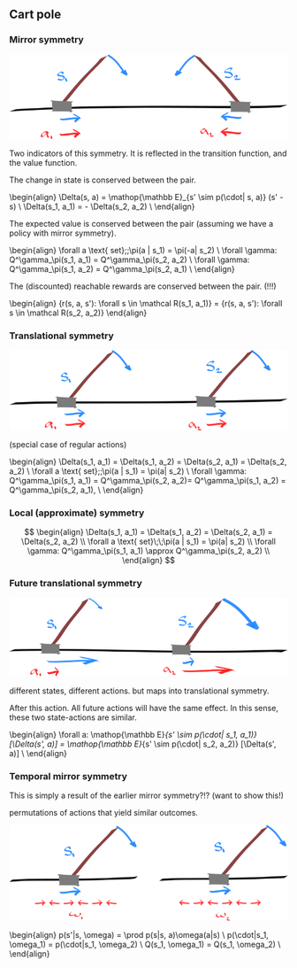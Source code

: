 ## Cart pole

### Mirror symmetry

![Each pair is similar, in a sense](../../pictures/drawings/cart-pole-mirror.png)
<!-- What is this mirror around? Where is it? -->

Two indicators of this symmetry. It is reflected in the transition function, and the value function.

The change in state is conserved between the pair.

\begin{align}
\Delta(s, a) = \mathop{\mathbb E}_{s' \sim p(\cdot| s, a)} (s' - s) \\
\Delta(s_1, a_1) = - \Delta(s_2, a_2) \\
\end{align}

The expected value is conserved between the pair (assuming we have a policy with mirror symmetry).

\begin{align}
\forall a \text{ set}\;\;\pi(a | s_1) = \pi(-a| s_2) \\
\forall \gamma: Q^\gamma_\pi(s_1, a_1) = Q^\gamma_\pi(s_2, a_2) \\
\forall \gamma: Q^\gamma_\pi(s_1, a_2) = Q^\gamma_\pi(s_2, a_1) \\
\end{align}

The (discounted) reachable rewards are conserved between the pair. (!!!)

\begin{align}
\{r(s, a, s'): \forall s \in \mathcal R(s_1, a_1)\} = \{r(s, a, s'): \forall s \in \mathcal R(s_2, a_2)\}
\end{align}

### Translational symmetry

![Each pair is similar, in a sense](../../pictures/drawings/cart-pole-translation.png)

(special case of regular actions)

\begin{align}
\Delta(s_1, a_1) = \Delta(s_1, a_2) = \Delta(s_2, a_1) = \Delta(s_2, a_2) \\
\forall a \text{ set}\;\;\pi(a | s_1) = \pi(a| s_2) \\
\forall \gamma: Q^\gamma_\pi(s_1, a_1) = Q^\gamma_\pi(s_2, a_2)= Q^\gamma_\pi(s_1, a_2) = Q^\gamma_\pi(s_2, a_1), \\
\end{align}

### Local (approximate) symmetry

$$
\begin{align}
\Delta(s_1, a_1) = \Delta(s_1, a_2) = \Delta(s_2, a_1) = \Delta(s_2, a_2) \\
\forall a \text{ set}\;\;\pi(a | s_1) = \pi(a| s_2) \\
\forall \gamma: Q^\gamma_\pi(s_1, a_1) \approx Q^\gamma_\pi(s_2, a_2)  \\
\end{align}
$$

### Future translational symmetry

![Each pair is similar, in a sense](../../pictures/drawings/cart-pole-state.png)

different states, different actions. but maps into translational symmetry.

After this action. All future actions will have the same effect. In this sense, these two state-actions are similar.

\begin{align}
\forall a: \mathop{\mathbb E}_{s' \sim p(\cdot| s_1, a_1)} [\Delta(s', a)] =  \mathop{\mathbb E}_{s' \sim p(\cdot| s_2, a_2)} [\Delta(s', a)] \\
\end{align}

### Temporal mirror symmetry

This is simply a result of the earlier mirror symmetry?!? (want to show this!)

permutations of actions that yield similar outcomes.

![Each pair is similar, in a sense](../../pictures/drawings/cart-pole-temporal-mirror.png)


\begin{align}
p(s'|s, \omega) = \prod p(s|s, a)\omega(a|s) \\
p(\cdot|s_1, \omega_1) = p(\cdot|s_1, \omega_2) \\
Q(s_1, \omega_1) = Q(s_1, \omega_2) \\
\end{align}
